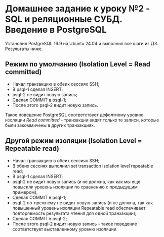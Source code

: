 # Домашнее задание к уроку №2 - SQL и реляционные СУБД. Введение в PostgreSQL 

Установил PostgreSQL 16.9 на Ubuntu 24.04 и выполнил все шаги из ДЗ.
Результаты ниже.

## Режим по умолчанию (Isolation Level = Read committed)

* Начал транзакцию в обеих сессиях SSH;
* В psql-1 сделал INSERT;
* psql-2 не видит новую запись;
* Сделал COMMIT в psql-1;
* После этого psql-2 видит новую запись. 

Такое поведение PostgreSQL соответствует дефолтному уровню изоляции *Read committed* - транзакции видят только те записи, которые были закоммичены в других транзакциях.

## Другой режим изоляции (Isolation Level = Repeatable read)

* Начал транзакцию в обеих сессиях SSH;
* В обеих сессиях выполнил set transaction isolation level repeatable read;
* В psql-1 сделал INSERT;
* psql-2 не видит новую запись (и не должна, как как мы еще повысили уровень изоляции по сравнению с предыдущим примером);
* Сделал COMMIT в psql-1;
* psql-2 по-прежнему не видит новую запись (и не должна, так как повышенный уровень изоляции Repeatable read обеспечивает повторяемость результата чтения для одной транзакции);
* Сделал COMMIT в psql-2;
* После этого psql-2 видит новую запись - такое поведение соответствует выставленному уровню изоляции.

